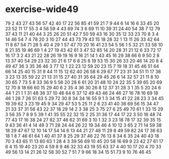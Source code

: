 # exercise-wide49
79
2
43
27
43
56
57
42
40
17
22
56
85
41
59
21
7
9
44
6
14
16
6
33
45
20
23
52
11
17
55
3
4
58
59
4
43
69
74
3
6
69
11
10
39
31
24
40
54
38
7
12
79
37
43
11
21
40
44
3
25
26
20
51
42
7
50
59
43
16
30
35
12
33
23
70
8
3
4
14
46
54
7
4
78
20
3
10
27
44
43
73
79
43
15
18
28
32
1
13
11
26
33
42
64
11
8
67
54
71
28
5
40
4
29
1
57
47
70
20
16
41
23
54
5
56
1
5
32
21
33
58
10
8
21
35
19
46
69
1
4
27
19
43
42
61
3
47
52
85
14
20
28
31
21
12
6
33
72
17
16
17
3
2
43
21
22
28
26
19
19
16
9
16
21
14
1
43
45
16
29
38
66
6
9
50
2
8
13
37
40
54
29
23
32
30
21
6
17
6
8
25
8
19
53
15
30
26
33
20
46
14
20
8
4
49
47
36
3
35
36
46
3
77
12
1
22
23
12
59
20
23
15
7
19
18
31
45
46
51
64
66
14
25
40
15
31
9
44
11
15
12
62
40
26
58
6
29
67
77
23
31
34
51
11
17
38
3
23
13
35
59
22
21
13
31
15
27
40
31
35
64
29
45
26
6
14
32
57
21
11
8
10
30
65
7
73
5
8
33
36
9
5
56
20
28
6
61
20
31
48
10
24
22
35
5
39
65
20
69
12
70
8
18
66
60
15
29
40
6
2
35
4
36
30
26
8
12
37
31
28
3
1
35
5
20
24
6
44
1
21
1
1
31
48
36
37
10
46
64
6
37
12
49
43
46
24
46
27
16
78
16
69
18
46
1
28
7
26
51
63
5
29
72
30
8
34
34
16
55
9
1
3
34
15
41
22
28
23
3
34
45
19
39
62
3
23
19
45
9
34
29
47
53
5
25
11
2
6
23
41
40
36
69
56
15
34
47
21
33
37
31
56
43
22
37
18
29
14
2
3
38
25
3
75
27
6
25
49
70
61
1
33
15
29
3
56
35
7
8
9
5
39
1
41
35
55
22
32
15
2
25
31
36
17
44
17
22
3
50
16
48
74
77
43
17
16
38
24
27
82
37
46
62
31
69
3
10
1
32
3
23
18
78
17
32
39
35
15
9
43
36
41
4
14
49
3
71
28
24
44
26
22
19
34
46
4
10
12
3
65
2
71
14
59
38
18
29
47
67
12
10
14
17
54
14
6
13
44
21
27
48
11
29
8
49
59
82
24
17
36
63
18
1
8
7
46
61
64
1
40
41
37
8
25
29
37
46
22
76
13
8
34
6
35
24
40
43
18
70
3
43
65
11
13
60
63
1
28
4
3
39
56
69
10
45
20
58
16
69
9
23
42
27
61
17
6
4
15
19
40
23
20
4
59
8
9
46
32
33
43
19
55
63
37
4
40
10
17
20
4
70
33
49
56
13
14
21
26
12
58
30
52
7
51
7
9
66
18
34
15
51
73
9
10
76
46
45
